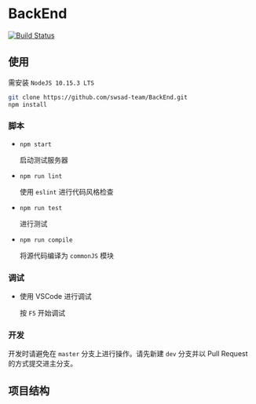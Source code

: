 # BackEnd

[![Build Status](https://travis-ci.com/swsad-team/BackEnd.svg?branch=master)](https://travis-ci.com/swsad-team/BackEnd)

## 使用

需安装 `NodeJS 10.15.3 LTS`

```bash
git clone https://github.com/swsad-team/BackEnd.git
npm install
```

### 脚本

- `npm start`

  启动测试服务器

- `npm run lint`

  使用 `eslint` 进行代码风格检查

- `npm run test`

  进行测试

- `npm run compile`

  将源代码编译为 `commonJS` 模块

### 调试

- 使用 VSCode 进行调试

  按 `F5` 开始调试

### 开发

开发时请避免在 `master` 分支上进行操作。请先新建 `dev` 分支并以 Pull Request 的方式提交进主分支。

## 项目结构
